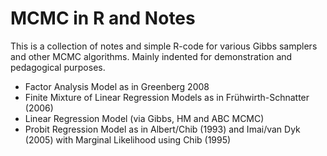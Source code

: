 # MCMC in R and Notes

This is a collection of notes and simple R-code for various Gibbs samplers and other MCMC algorithms. Mainly indented for demonstration and pedagogical purposes. 

* Factor Analysis Model as in Greenberg 2008
* Finite Mixture of Linear Regression Models as in Frühwirth-Schnatter (2006)
* Linear Regression Model (via Gibbs, HM and ABC MCMC) 
* Probit Regression Model as in Albert/Chib (1993) and Imai/van Dyk (2005) with Marginal Likelihood using Chib (1995)
